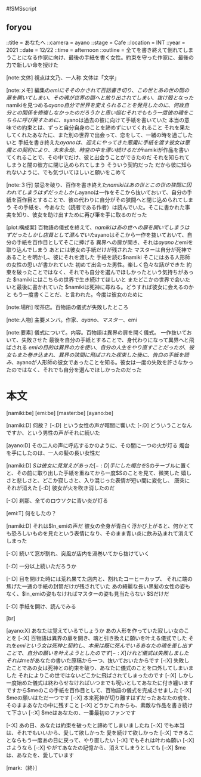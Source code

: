 #!SMSscript

## foryou

::title = あなたへ
::camera = ayano
::stage = Cafe
::location = INT
::year = 2021
::date = 12/22
::time = afternoon
::outline = 全てを書き終えて倒れてしまうことになる作家に向け、最後の手紙を書く女性。約束を守った作家に、最後の力で新しい命を授けた

[note:文体]
視点は文乃、一人称
文体は「文学」

[note:メモ]
編集の$emiにそそのかされて百話書き切り、この世とあの世の間の扉を開いてしまい、その魂が世界の間へと放り出されてしまい、抜け殻となった$namikiを見つめる$ayano
自分で世界を変えられることを発見したのに、何故自分との関係を修復しなかったのだろうかと思い悩む
それでももう一度彼の魂をこちらに呼び戻すために、$ayanoは過去の彼に向けて手紙を書いていた
本当の意味での約束とは、ずっと自分自身のことを諦めずにいてくれること
それを果たしてくれたあなたに、また別の世界で出会って、恋をして、一緒の時を過ごしたいと
手紙を書き終えた$ayanoは、迎えにやってきた悪魔に手紙を渡す
彼女は悪魔との契約により、未来永劫、時空の中を漂い続ける
だが$namikiが作品を書いてくれることで、その中でだけ、彼と出会うことができたのだ
それを知られてしまうと闇の彼方に閉じ込められてしまう
そういう契約だった
だから彼に知られないように、でも気づいてほしいと願いをこめて

[note:３行]
禁忌を破り、百作を書き終えた$namikiはあの世とこの世の狭間に囚われてしまうはずだった
しかし$ayanoは一作をそこから抜いておいて、自分の手紙を百作目とすることで、彼の代わりに自分がその狭間へと閉じ込められてしまう
その手紙を、今あなた（読者である作者）は読んでいた。そこに書かれた事実を知り、彼女を助け出すために再び筆を手に取るのだった

[plot:構成案]
百物語の儀式を終えて、$namikiはあの世への扉を開いてしまうはずだった
しかし店員として潜んでいた$ayanoはそこから一作を抜いておいて、自分の手紙を百作目としてそこに捧げる
異界への扉が開き、それは$ayanoと$emiを取り込んでしまう
あとには彼女の手紙だけが残された
マスターは自分が死神であることを明かし、彼にそれを渡した
手紙を読む$namiki
そこにはある人形師の女性の思いが書かれていた
初めて出会った男性。楽しく色々な話ができた
約束を破ったことではなく、それでも自分を選んでほしかったという気持ちがあった
$namikiにはこちらの世界で生き続けてほしいと
またどこかの世界で会いたいと最後に書かれていた
$namikiは死神に尋ねる。どうすれば彼女に会えるのかと
もう一度書くことだ、と言われた。今度は彼女のために

[note:場所]
喫茶店。百物語の儀式が失敗したところ

[note:人物]
主要メンバ。作家、$ayano、マスター、$emi

[note:要素]
儀式について。内容。百物語は異界の扉を開く儀式。
一作抜いておいて、失敗させた
最後を自分の手紙とすることで、身代わりになって異界へと飛ばされる
$emiの目的は異界の力を使い、自分の人生をやり直すことだったが、彼女もまた巻き込まれ、異界の狭間に飛ばされた
収束した後に、告白の手紙を読み、$ayanoが人形師の彼女であったことを知る。彼女は一度の失敗を許さなかったのではなく、それでも自分を選んでほしかったのだった

# 本文

[namiki:be]
[emi:be]
[master:be]
[ayano:be]

[namiki:D]
何故？
[-:D]
という女性の声が暗闇に響いた
[-:D]
どういうことなんですか、という男性の声がそれに続いた

[ayano:D]
その二人の声に呼応するかのように、その闇に一つの火が灯る
燭台を手にしたのは、一人の髪の長い女性だ

[namiki:D]
$Sは彼女に見覚えがあった
[-:D]
手にした燭台を$Sのテーブルに置くと、その前に取り出した手紙を重ねてから一度$Sのことを見て、微笑した
嬉しさと悲しさと、どこか寂しさと、入り混じった表情が短い間に変化し、
唐突にそれが消えた
[-:D]
彼女が火を吹き消したのだ

[-:D]
刹那、全てのロウソクに青い炎が灯る

[emi:T]
何をしたの？

[namiki:D]
それは$ln_emiの声だ
彼女の全身が青白く浮かび上がると、何かとても恐ろしいものを見たという表情になり、そのまま青い炎に飲み込まれて消えてしまった

[-:D]
続いて窓が割れ、突風が店内を渦巻いてから抜けていく

[-:D]
一分以上続いただろうか

[-:D]
目を開けた時には荒れ果てた店内と、割れたコーヒーカップ、
それに端の焦げた一通の手紙の封筒だけが残されていた
あの綺麗な長い黒髪の女性の姿もなく、$ln_emiの姿もなければマスターの姿も見当たらない
$Sだけだ

[-:D]
手紙を開け、読んでみる

[br]

[ayano:X]
あなたは覚えているでしょうか
あの人形を作っていた寂しい女のことを
[-:X]
百物語は異界の扉を開き、魂と引き換えに願いを叶える儀式でした
それを$emiという女は死神と契約し、本来は既に死んでいるあなたの魂を差し出すことで、
自分の願いを叶えようとしたのです
[-:X]
けれど儀式は失敗しました
それは$meがあなたの書いた原稿から一つ、抜いておいたからです
[-:X]
失敗したことであの女は死神との約束を破り、あなたに儀式のことを口外してしまいました
それによりこの世ではないどこかに飛ばされてしまったのです
[-:X]
しかし一度始めた儀式は終わらせなければいつまでも呪いとしてあなたに付き纏います
ですから$meのこの手紙を百作目として、百物語の儀式を完成させました
[-:X]
$meの願いはただ一つです
[-:X]
本来死神が切り離すはずだったあなたの魂を、そのままあなたの中に残すこと
[-:X]
どうかこれからも、素敵な作品を書き続けて下さい
[-:X]
$meはあなたの、一番最初のファンです

[-:X]
あの日、あなたは約束を破ったと諦めてしまいましたね
[-:X]
でも本当は、それでもいいから、愛して欲しかった
愛を続けて欲しかった
[-:X]
できることならもう一度あの日に戻って、やり直したい
[-:X]
でもそれは叶わぬ願い
[-:X]
さようなら
[-:X]
やがてあなたの記憶から、消えてしまうとしても
[-:X]
$meは、あなたを、愛しています

[mark:（終）]

